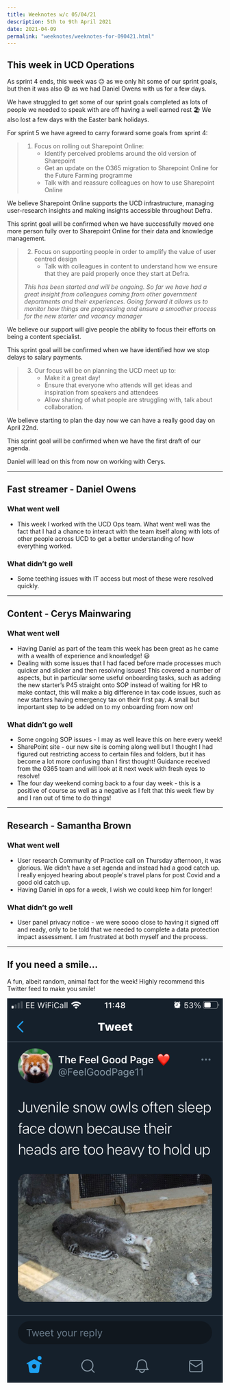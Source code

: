 ```yaml
---
title: Weeknotes w/c 05/04/21
description: 5th to 9th April 2021
date: 2021-04-09
permalink: "weeknotes/weeknotes-for-090421.html"
---
```


## This week in UCD Operations

As sprint 4 ends, this week was 😐 as we only hit some of our sprint goals, but then it was also 😄 as we had Daniel Owens with us for a few days.

We have struggled to get some of our sprint goals completed as lots of people we needed to speak with are off having a well earned rest 🏖️ We also lost a few days with the Easter bank holidays.

For sprint 5 we have agreed to carry forward some goals from sprint 4:

> 1. Focus on rolling out Sharepoint Online:
>    * Identify perceived problems around the old version of Sharepoint
>    * Get an update on the O365 migration to Sharepoint Online for the Future Farming programme
>    * Talk with and reassure colleagues on how to use Sharepoint Online

We believe Sharepoint Online supports the UCD infrastructure, managing user-research insights and making insights accessible throughout Defra.

This sprint goal will be confirmed when we have successfully moved one more person fully over to Sharepoint Online for their data and knowledge management.

> 2. Focus on supporting people in order to amplify the value of user centred design
>    * Talk with colleagues in content to understand how we ensure that they are paid properly once they start at Defra.  
>
> *This has been started and will be ongoing. So far we have had a great insight from colleagues coming from other government departments and their experiences. Going forward it allows us to monitor how things are progressing and ensure a smoother process for the new starter and vacancy manager*

We believe our support will give people the ability to focus their efforts on being a content specialist.

This sprint goal will be confirmed when we have identified how we stop delays to salary payments.

> 3. Our focus will be on planning the UCD meet up to:
>    * Make it a great day!
>    * Ensure that everyone who attends will get ideas and inspiration from speakers and attendees
>    * Allow sharing of what people are struggling with, talk about collaboration.

We believe starting to plan the day now we can have a really good day on April 22nd.

This sprint goal will be confirmed when we have the first draft of our agenda.

Daniel will lead on this from now on working with Cerys.

---

## Fast streamer - Daniel Owens

### What went well

* This week I worked with the UCD Ops team. What went well was the fact that I had a chance to interact with the team itself along with lots of other people across UCD to get a better understanding of how everything worked.

### What didn’t go well

* Some teething issues with IT access but most of these were resolved quickly.

---

## Content - Cerys Mainwaring

### What went well

* Having Daniel as part of the team this week has been great as he came with a wealth of experience and knowledge! 😃
* Dealing with some issues that I had faced before made processes much quicker and slicker and then resolving issues! This covered a number of aspects, but in particular some useful onboarding tasks, such as adding the new starter’s P45 straight onto SOP instead of waiting for HR to make contact, this will make a big difference in tax code issues, such as new starters having emergency tax on their first pay. A small but important step to be added on to my onboarding from now on!


### What didn’t go well

* Some ongoing SOP issues - I may as well leave this on here every week!
* SharePoint site - our new site is coming along well but I thought I had figured out restricting access to certain files and folders, but it has become a lot more confusing than I first thought! Guidance received from the 0365 team and will look at it next week with fresh eyes to resolve!
* The four day weekend coming back to a four day week - this is a positive of course as well as a negative as I felt that this week flew by and I ran out of time to do things!


---

## Research - Samantha Brown

### What went well

* User research Community of Practice call on Thursday afternoon, it was glorious. We didn’t have a set agenda and instead had a good catch up. I really enjoyed hearing about people's travel plans for post Covid and a good old catch up.
* Having Daniel in ops for a week, I wish we could keep him for longer!

### What didn’t go well

* User panel privacy notice - we were soooo close to having it signed off and ready, only to be told that we needed to complete a data protection impact assessment. I am frustrated at both myself and the process.

---

## If you need a smile...

A fun, albeit random, animal fact for the week! Highly recommend this Twitter feed to make you smile!

![Owl](../images/owl.png)
